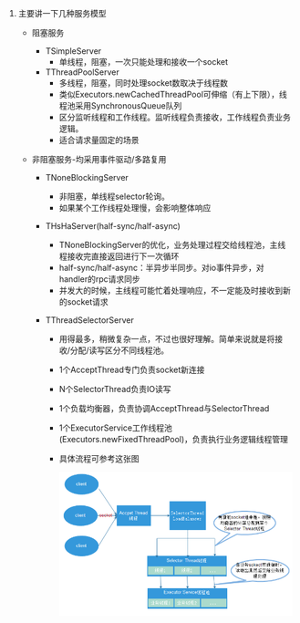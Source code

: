 1. 主要讲一下几种服务模型

   - 阻塞服务

     - TSimpleServer
       - 单线程，阻塞，一次只能处理和接收一个socket
     - TThreadPoolServer
       - 多线程，阻塞，同时处理socket数取决于线程数
       - 类似Executors.newCachedThreadPool可伸缩（有上下限），线程池采用SynchronousQueue队列
       - 区分监听线程和工作线程。监听线程负责接收，工作线程负责业务逻辑。
       - 适合请求量固定的场景

   - 非阻塞服务-均采用事件驱动/多路复用

     - TNoneBlockingServer

       - 非阻塞，单线程selector轮询。
       - 如果某个工作线程处理慢，会影响整体响应

     - THsHaServer(half-sync/half-async)

       - TNoneBlockingServer的优化，业务处理过程交给线程池，主线程接收完直接返回进行下一次循环
       - half-sync/half-async：半异步半同步。对io事件异步，对handler的rpc请求同步
       - 并发大的时候，主线程可能忙着处理响应，不一定能及时接收到新的socket请求

     - TThreadSelectorServer

       - 用得最多，稍微复杂一点，不过也很好理解。简单来说就是将接收/分配/读写区分不同线程池。

       - 1个AcceptThread专门负责socket新连接

       - N个SelectorThread负责IO读写

       - 1个负载均衡器，负责协调AcceptThread与SelectorThread

       - 1个ExecutorService工作线程池(Executors.newFixedThreadPool)，负责执行业务逻辑线程管理

       - 具体流程可参考这张图

         ![](69856-20151107185027539-1093454102.png)


